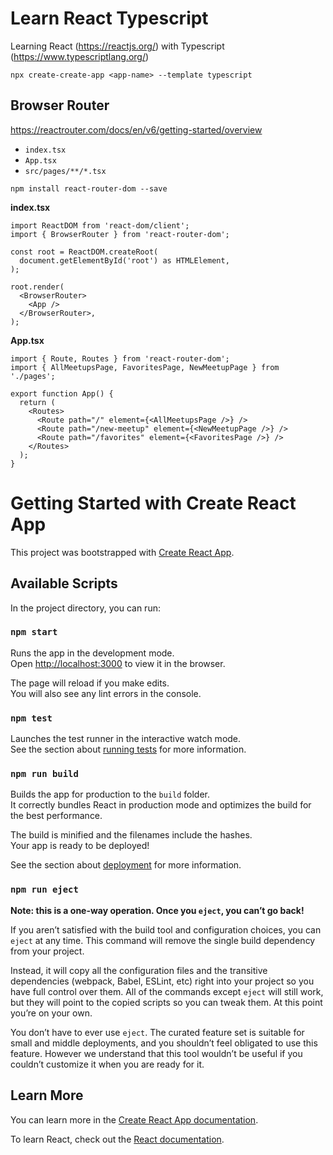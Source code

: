 # Learn React Typescript

Learning React (https://reactjs.org/) with Typescript (https://www.typescriptlang.org/)

```
npx create-create-app <app-name> --template typescript
```

## Browser Router

https://reactrouter.com/docs/en/v6/getting-started/overview

- `index.tsx`
- `App.tsx`
- `src/pages/**/*.tsx`

```
npm install react-router-dom --save
```

**index.tsx**

```tsx
import ReactDOM from 'react-dom/client';
import { BrowserRouter } from 'react-router-dom';

const root = ReactDOM.createRoot(
  document.getElementById('root') as HTMLElement,
);

root.render(
  <BrowserRouter>
    <App />
  </BrowserRouter>,
);
```

**App.tsx**

```tsx
import { Route, Routes } from 'react-router-dom';
import { AllMeetupsPage, FavoritesPage, NewMeetupPage } from './pages';

export function App() {
  return (
    <Routes>
      <Route path="/" element={<AllMeetupsPage />} />
      <Route path="/new-meetup" element={<NewMeetupPage />} />
      <Route path="/favorites" element={<FavoritesPage />} />
    </Routes>
  );
}
```

# Getting Started with Create React App

This project was bootstrapped with [Create React App](https://github.com/facebook/create-react-app).

## Available Scripts

In the project directory, you can run:

### `npm start`

Runs the app in the development mode.\
Open [http://localhost:3000](http://localhost:3000) to view it in the browser.

The page will reload if you make edits.\
You will also see any lint errors in the console.

### `npm test`

Launches the test runner in the interactive watch mode.\
See the section about [running tests](https://facebook.github.io/create-react-app/docs/running-tests) for more information.

### `npm run build`

Builds the app for production to the `build` folder.\
It correctly bundles React in production mode and optimizes the build for the best performance.

The build is minified and the filenames include the hashes.\
Your app is ready to be deployed!

See the section about [deployment](https://facebook.github.io/create-react-app/docs/deployment) for more information.

### `npm run eject`

**Note: this is a one-way operation. Once you `eject`, you can’t go back!**

If you aren’t satisfied with the build tool and configuration choices, you can `eject` at any time. This command will remove the single build dependency from your project.

Instead, it will copy all the configuration files and the transitive dependencies (webpack, Babel, ESLint, etc) right into your project so you have full control over them. All of the commands except `eject` will still work, but they will point to the copied scripts so you can tweak them. At this point you’re on your own.

You don’t have to ever use `eject`. The curated feature set is suitable for small and middle deployments, and you shouldn’t feel obligated to use this feature. However we understand that this tool wouldn’t be useful if you couldn’t customize it when you are ready for it.

## Learn More

You can learn more in the [Create React App documentation](https://facebook.github.io/create-react-app/docs/getting-started).

To learn React, check out the [React documentation](https://reactjs.org/).
